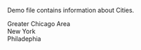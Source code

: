 Demo file contains information about Cities.<br>

Greater Chicago Area <br>
New York <br>
Philadephia<br>

